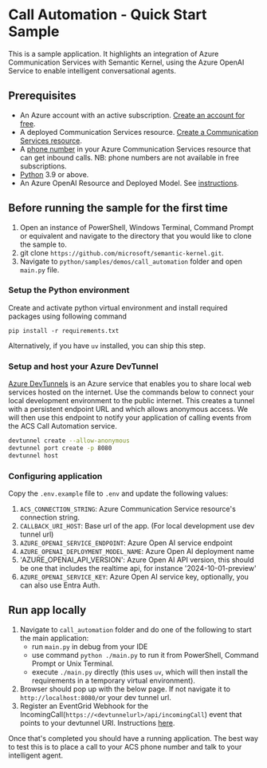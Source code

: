 # Call Automation - Quick Start Sample

This is a sample application. It highlights an integration of Azure Communication Services with Semantic Kernel, using the Azure OpenAI Service to enable intelligent conversational agents.

## Prerequisites

- An Azure account with an active subscription. [Create an account for free](https://azure.microsoft.com/free/?WT.mc_id=A261C142F). 
- A deployed Communication Services resource. [Create a Communication Services resource](https://docs.microsoft.com/azure/communication-services/quickstarts/create-communication-resource).
- A [phone number](https://learn.microsoft.com/en-us/azure/communication-services/quickstarts/telephony/get-phone-number) in your Azure Communication Services resource that can get inbound calls. NB: phone numbers are not available in free subscriptions.
- [Python](https://www.python.org/downloads/) 3.9 or above.
- An Azure OpenAI Resource and Deployed Model. See [instructions](https://learn.microsoft.com/en-us/azure/ai-services/openai/how-to/create-resource?pivots=web-portal).

## Before running the sample for the first time

1. Open an instance of PowerShell, Windows Terminal, Command Prompt or equivalent and navigate to the directory that you would like to clone the sample to.
2. git clone `https://github.com/microsoft/semantic-kernel.git`.
3. Navigate to `python/samples/demos/call_automation` folder and open `main.py` file.

### Setup the Python environment

Create and activate python virtual environment and install required packages using following command 
```
pip install -r requirements.txt
```
Alternatively, if you have `uv` installed, you can ship this step.

### Setup and host your Azure DevTunnel

[Azure DevTunnels](https://learn.microsoft.com/en-us/azure/developer/dev-tunnels/overview) is an Azure service that enables you to share local web services hosted on the internet. Use the commands below to connect your local development environment to the public internet. This creates a tunnel with a persistent endpoint URL and which allows anonymous access. We will then use this endpoint to notify your application of calling events from the ACS Call Automation service.

```bash
devtunnel create --allow-anonymous
devtunnel port create -p 8080
devtunnel host
```

### Configuring application

Copy the `.env.example` file to `.env` and update the following values:

1. `ACS_CONNECTION_STRING`: Azure Communication Service resource's connection string.
2. `CALLBACK_URI_HOST`: Base url of the app. (For local development use dev tunnel url)
1. `AZURE_OPENAI_SERVICE_ENDPOINT`: Azure Open AI service endpoint
2. `AZURE_OPENAI_DEPLOYMENT_MODEL_NAME`: Azure Open AI deployment name
3. 'AZURE_OPENAI_API_VERSION': Azure Open AI API version, this should be one that includes the realtime api, for instance '2024-10-01-preview'
4. `AZURE_OPENAI_SERVICE_KEY`: Azure Open AI service key, optionally, you can also use Entra Auth.

## Run app locally

1. Navigate to `call_automation` folder and do one of the following to start the main application:
   - run `main.py` in debug from your IDE 
   - use command `python ./main.py` to run it from PowerShell, Command Prompt or Unix Terminal. 
   - execute `./main.py` directly (this uses `uv`, which will then install the requirements in a temporary virtual environment).
2. Browser should pop up with the below page. If not navigate it to `http://localhost:8080/`or your dev tunnel url.
3. Register an EventGrid Webhook for the IncomingCall(`https://<devtunnelurl>/api/incomingCall`) event that points to your devtunnel URI. Instructions [here](https://learn.microsoft.com/en-us/azure/communication-services/concepts/call-automation/incoming-call-notification).

Once that's completed you should have a running application. The best way to test this is to place a call to your ACS phone number and talk to your intelligent agent.
